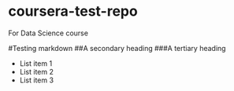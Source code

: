 coursera-test-repo
==================

For Data Science course

#Testing markdown
##A secondary heading
###A tertiary heading
* List item 1
* List item 2
* List item 3
